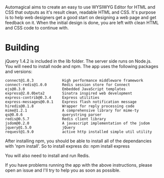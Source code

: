 Automagical aims to create an easy to use WYSIWYG Editor for HTML and CSS that outputs as it's result clean, readable HTML and CSS. It's purpose is to help web designers get a good start on designing a web page and get feedback on it. When the initial design is done, you are left with clean HTML and CSS code to continue with.

Building
================
jQuery 1.4.2 is included in the lib folder.
The server side runs on Node.js. You will need to install node and npm. The app uses the following packages and versions:
	
	connect@1.0.3             High performance middleware framework
	connect-redis@1.0.0       Redis session store for Connect    
	ejs@0.3.0                 Embedded JavaScript templates     
	express@2.0.0beta2        Sinatra inspired web development 
	express-contrib@0.3.4     Express utilities
	express-messages@0.0.1    Express flash notification message 
	hiredis@0.1.8             Wrapper for reply processing code 
	mime@1.2.1                A comprehensive library for mime-ty
	qs@0.0.6                  querystring parser    
	redis@0.5.7               Redis client library    
	jsdom@0.2.0               A javascript implementation of the jsdom
	jquery@1.5.0              jQuery
	request@1.9.0             active http installed simple util utility

After installing npm, you should be able to install all of the dependancies with 'npm install'. So to install express do:
	npm install express
	
You will also need to install and run Redis.
	
If you have problems running the app with the above instructions, please open an issue and I'll try to help you as soon as possible.